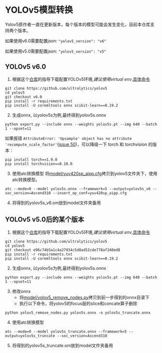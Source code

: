 # YOLOv5模型转换

Yolov5原作者一直在更新版本，每个版本的模型可能会发生变化，目前本仓库支持两个版本。

如果使用v6.0需要配置json: ```"yolov5_version": "v6"```

如果使用v5.0需要配置json: ```"yolov5_version": "v5"```

## YOLOv5 v6.0

1. 根据这个[仓库](https://github.com/ultralytics/yolov5)的指导下载配置YOLOv5环境,*建议使用virtual env*,[具体命令](https://github.com/ultralytics/yolov5/issues/251)
```
git clone https://github.com/ultralytics/yolov5
cd yolov5
git checkout v6.0
pip install -r requirements.txt
pip install -U coremltools onnx scikit-learn==0.19.2
```
2. 生成onnx, 以yolov5s为例,最终得到yolov5s.onnx
```
python export.py --include onnx --weights yolov5s.pt --img 640 --batch 1 --opset=11
```
如果报错 `AttributeError: 'Upsample' object has no attribute 'recompute_scale_factor'`([issue 50](https://github.com/lenLRX/Atlas_ACL_E2E_Demo/issues/50))，可以降级一下 torch 和 torchvision 的版本：
```
pip install torch==1.9.0
pip install torchvision==0.10.0
```
3. 使用atc转换模型
将[model/yuv420sp_aipp.cfg](model/yuv420sp_aipp.cfg)拷贝到yolov5文件夹下，使用atc转换模型。
```
atc --mode=0 --model yolov5s.onnx --framework=5 --output=yolov5s_v6 --soc_version=Ascend310 --insert_op_conf=yuv420sp_aipp.cfg
```
4. 将得到的yolov5s_v6.om放到model文件夹备用

## YOLOv5 v5.0后的某个版本

1. 根据这个[仓库](https://github.com/ultralytics/yolov5)的指导下载配置YOLOv5环境,*建议使用virtual env*,[具体命令](https://github.com/ultralytics/yolov5/issues/251)
```
git clone https://github.com/ultralytics/yolov5
cd yolov5
git checkout e96c74b5a1c4a27934c5d8ad52cde778af248ed8
pip install -r requirements.txt
pip install -U coremltools onnx scikit-learn==0.19.2
```
2. 生成onnx, 以yolov5s为例,最终得到yolov5s.onnx
```
python export.py --include onnx --weights yolov5s.pt --img 640 --batch 1 --opset=11
```
3. 修改onnx
   * 将[model/yolov5_remove_nodes.py](model/yolov5_remove_nodes.py)拷贝到前一步得到的onnx目录下
   * 执行以下命令，将yolov5的focus层的slice和concate算子删除
```
python yolov5_remove_nodes.py yolov5s.onnx -o yolov5s_truncate.onnx
```
4. 使用atc转换模型
```
atc --mode=0 --model yolov5s_truncate.onnx --framework=5 --output=yolov5s_truncate --soc_version=Ascend310
```
5. 将得到的yolov5s_truncate.om放到model文件夹备用
